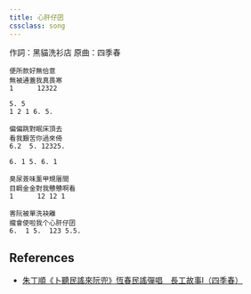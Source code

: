 ```yaml
---
title: 心肝仔囝
cssclass: song
---
```

作詞：黑貓洗衫店
原曲：四季春

```
便所款好無佮意
無被通蓋我真畏寒
1      12322

5. 5
1 2 1 6. 5.

偏偏跳對眠床頂去
看我艱苦你過來倚
6.2  5. 12325.

6. 1 5. 6. 1

臭尿薟味薰甲規厝間
目睭金金對我戇戇啊看
1      12 12 1

害阮被單洗袂離
攏會使啦我个心肝仔囝
6.  1 5.  123 5.5.
```

## References

- [朱丁順《卜聽民謠來阮兜》恆春民謠彈唱＿長工故事I（四季春）](https://www.youtube.com/watch?v=tbalMg_ky7A)
